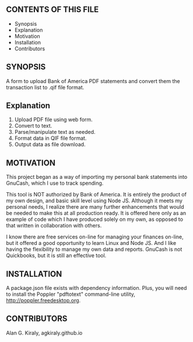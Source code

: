 CONTENTS OF THIS FILE
---------------------

* Synopsis
* Explanation
* Motivation
* Installation
* Contributors


SYNOPSIS
--------------------
A form to upload Bank of America PDF statements and convert them the transaction list to .qif file format.


Explanation
--------------------
1) Upload PDF file using web form.
2) Convert to text.
3) Parse/manipulate text as needed.
4) Format data in QIF file format.
5) Output data as file download.


MOTIVATION
-------------------
This project began as a way of importing my personal bank statements into GnuCash, which I use to track spending. 

This tool is NOT authorized by Bank of America. It is entirely the product of my own design, and basic skill level using Node JS.
Although it meets my personal needs, I realize there are many further enhancements that would be needed to make this at all production ready. 
It is offered here only as an example of code which I have produced solely on my own, as opposed to that written in collaboration with others.

I know there are free services on-line for managing your finances on-line, but it offered a good opportunity to learn Linux and Node JS.
And I like having the flexibility to manage my own data and reports.
GnuCash is not Quickbooks, but it is still an effective tool.


INSTALLATION 
------------------
A package.json file exists with dependency information. 
Plus, you will need to install the Poppler "pdftotext" command-line utility, http://poppler.freedesktop.org.


CONTRIBUTORS
------------------
Alan G. Kiraly, agkiraly.github.io
